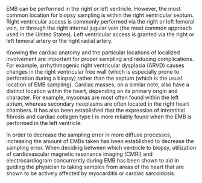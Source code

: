EMB can be performed in the right or left ventricle. However, the most common location for biopsy sampling is within the right ventricular septum. Right ventricular access is commonly performed via the right or left femoral vein, or through the right internal jugular vein (the most common approach used in the United States). Left ventricular access is granted via the right or left femoral artery or the right radial artery.

Knowing the cardiac anatomy and the particular locations of localized involvement are important for proper sampling and reducing complications. For example, arrhythmogenic right ventricular dysplasia (ARVD) causes changes in the right ventricular free wall (which is especially prone to perforation during a biopsy) rather than the septum (which is the usual location of EMB sampling). Cardiac masses, on a similar note, also have a distinct location within the heart, depending on its primary origin and character. For example, myxomas are most often found within the left atrium, whereas secondary neoplasms are often located in the right heart chambers. It has also been established that the expression of interstitial fibrosis and cardiac collagen type I is more reliably found when the EMB is performed in the left ventricle.

In order to decrease the sampling error in more diffuse processes, increasing the amount of EMBs taken has been established to decrease the sampling error. When deciding between which ventricle to biopsy, utilization of cardiovascular magnetic resonance imaging (CMRI) and electrocardiogram concurrently during EMB has been shown to aid in guiding the physician to taking samples from areas of the heart that are shown to be actively affected by myocarditis or cardiac sarcoidosis.